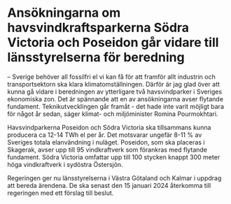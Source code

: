 # Ansökningarna om havsvindkraftsparkerna Södra Victoria och Poseidon går vidare till länsstyrelserna för beredning

– Sverige behöver all fossilfri el vi kan få för att framför allt industrin och transportsektorn ska klara klimatomställningen. Därför är jag glad över att kunna gå vidare i beredningen av ytterligare två havsvindparker i Sveriges ekonomiska zon. Det är spännande att en av ansökningarna avser flytande fundament. Teknikutvecklingen går framåt \- det hade inte varit möjligt bara för något år sedan, säger klimat\- och miljöminister Romina Pourmokhtari.

Havsvindparkerna Poseidon och Södra Victoria ska tillsammans kunna producera ca 12\-14 TWh el per år. Det motsvarar ungefär 8\-11 % av Sveriges totala elanvändning i nuläget. Poseidon, som ska placeras i Skagerak, avser upp till 95 vindkraftverk som förankras med flytande fundament. Södra Victoria omfattar upp till 100 stycken knappt 300 meter höga vindkraftverk i sydöstra Östersjön.

Regeringen ger nu länsstyrelserna i Västra Götaland och Kalmar i uppdrag att bereda ärendena. De ska senast den 15 januari 2024 återkomma till regeringen med ett förslag till beslut.
